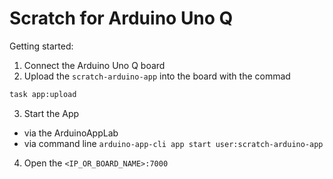 # Scratch for Arduino Uno Q 

Getting started:
1. Connect the Arduino Uno Q board
2. Upload the `scratch-arduino-app` into the board with the commad
``` sh
task app:upload
```
3. Start the App
  - via the ArduinoAppLab
  - via command line `arduino-app-cli app start user:scratch-arduino-app`

4. Open the `<IP_OR_BOARD_NAME>:7000`
